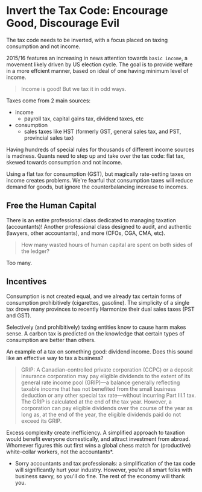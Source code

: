 # Invert the Tax Code: Encourage Good, Discourage Evil

The tax code needs to be inverted, with a focus placed on taxing consumption and not income.  

2015/16 features an increasing in news attention towards `basic income`, a movement likely driven by US election cycle.  The goal is to provide welfare in a more effcient manner, based on ideal of one having minimum level of income.  

> Income is good!  But we tax it in odd ways. 

Taxes come from 2 main sources: 

* income 
	* payroll tax, capital gains tax, dividend taxes, etc
* consumption  
	* sales taxes like HST (formerly GST, general sales tax, and PST, provincial sales tax) 


Having hundreds of special rules for thousands of different income sources is madness. Quants need to step up and take over the tax code: flat tax, skewed towards consumption and not income.  

Using a flat tax for consumption (GST), but magically rate-setting taxes on income creates problems.  We're fearful that consumption taxes will reduce demand for goods, but ignore the counterbalancing increase to incomes. 

## Free the Human Capital

There is an entire professional class dedicated to managing taxation (accountants)!  Another professional class designed to audit, and authentic (lawyers, other accountants), and more (CFOs, CGA, CMA, etc).  

> How many wasted hours of human capital are spent on both sides of the ledger? 

Too many.

## Incentives 

Consumption is not created equal, and we already tax certain forms of consumption prohibitively (cigarettes, gasoline).  The simplicity of a single tax drove many provinces to recently Harmonize their dual sales taxes (PST and GST).  

Selectively (and prohibitively) taxing entities know to cause harm makes sense.  A carbon tax is predicted on the knowledge that certain types of consumption are better than others.  

An example of a tax on something good: dividend income.  Does this sound like an effective way to tax a business?

> GRIP: A Canadian-controlled private corporation (CCPC) or a deposit insurance corporation may pay eligible dividends to the extent of its general rate income pool (GRIP)—a balance generally reflecting taxable income that has not benefited from the small business deduction or any other special tax rate—without incurring Part III.1 tax. The GRIP is calculated at the end of the tax year. However, a corporation can pay eligible dividends over the course of the year as long as, at the end of the year, the eligible dividends paid do not exceed its GRIP. 

Excess complexity create inefficiency.  A simplified approach to taxation would benefit everyone domestically, and attract investment from abroad.  Whomever figures this out first wins a global chess match for (productive) white-collar workers, not the accountants*.


* Sorry accountants and tax professionals: a simplification of the tax code will significantly hurt your industry.  However, you're all smart folks with business savvy, so you'll do fine.  The rest of the economy will thank you. 